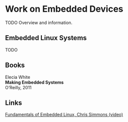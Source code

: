 # Work on Embedded Devices

TODO Overview and information.

## Embedded Linux Systems

TODO

## Books

Elecia White  
**Making Embedded Systems**  
O’Reilly, 2011  

## Links

[Fundamentals of Embedded Linux, Chris Simmons (video)](https://youtu.be/BdKyq56Cijo?feature=shared)